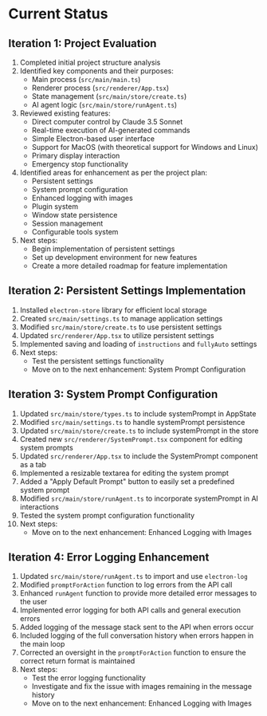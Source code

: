 # Current Status

## Iteration 1: Project Evaluation

1. Completed initial project structure analysis
2. Identified key components and their purposes:
   - Main process (`src/main/main.ts`)
   - Renderer process (`src/renderer/App.tsx`)
   - State management (`src/main/store/create.ts`)
   - AI agent logic (`src/main/store/runAgent.ts`)
3. Reviewed existing features:
   - Direct computer control by Claude 3.5 Sonnet
   - Real-time execution of AI-generated commands
   - Simple Electron-based user interface
   - Support for MacOS (with theoretical support for Windows and Linux)
   - Primary display interaction
   - Emergency stop functionality
4. Identified areas for enhancement as per the project plan:
   - Persistent settings
   - System prompt configuration
   - Enhanced logging with images
   - Plugin system
   - Window state persistence
   - Session management
   - Configurable tools system
5. Next steps:
   - Begin implementation of persistent settings
   - Set up development environment for new features
   - Create a more detailed roadmap for feature implementation

## Iteration 2: Persistent Settings Implementation

1. Installed `electron-store` library for efficient local storage
2. Created `src/main/settings.ts` to manage application settings
3. Modified `src/main/store/create.ts` to use persistent settings
4. Updated `src/renderer/App.tsx` to utilize persistent settings
5. Implemented saving and loading of `instructions` and `fullyAuto` settings
6. Next steps:
   - Test the persistent settings functionality
   - Move on to the next enhancement: System Prompt Configuration

## Iteration 3: System Prompt Configuration

1. Updated `src/main/store/types.ts` to include systemPrompt in AppState
2. Modified `src/main/settings.ts` to handle systemPrompt persistence
3. Updated `src/main/store/create.ts` to include systemPrompt in the store
4. Created new `src/renderer/SystemPrompt.tsx` component for editing system prompts
5. Updated `src/renderer/App.tsx` to include the SystemPrompt component as a tab
6. Implemented a resizable textarea for editing the system prompt
7. Added a "Apply Default Prompt" button to easily set a predefined system prompt
8. Modified `src/main/store/runAgent.ts` to incorporate systemPrompt in AI interactions
9. Tested the system prompt configuration functionality
10. Next steps:
    - Move on to the next enhancement: Enhanced Logging with Images

## Iteration 4: Error Logging Enhancement

1. Updated `src/main/store/runAgent.ts` to import and use `electron-log`
2. Modified `promptForAction` function to log errors from the API call
3. Enhanced `runAgent` function to provide more detailed error messages to the user
4. Implemented error logging for both API calls and general execution errors
5. Added logging of the message stack sent to the API when errors occur
6. Included logging of the full conversation history when errors happen in the main loop
7. Corrected an oversight in the `promptForAction` function to ensure the correct return format is maintained
8. Next steps:
   - Test the error logging functionality
   - Investigate and fix the issue with images remaining in the message history
   - Move on to the next enhancement: Enhanced Logging with Images
